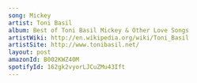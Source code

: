 ```yaml
---
song: Mickey
artist: Toni Basil
album: Best of Toni Basil Mickey & Other Love Songs
artistWiki: http://en.wikipedia.org/wiki/Toni_Basil
artistSite: http://www.tonibasil.net/
layout: post
amazonId: B002KWZ40M
spotifyId: 162gk2vyorLJCuZMu43Ift
---
```

